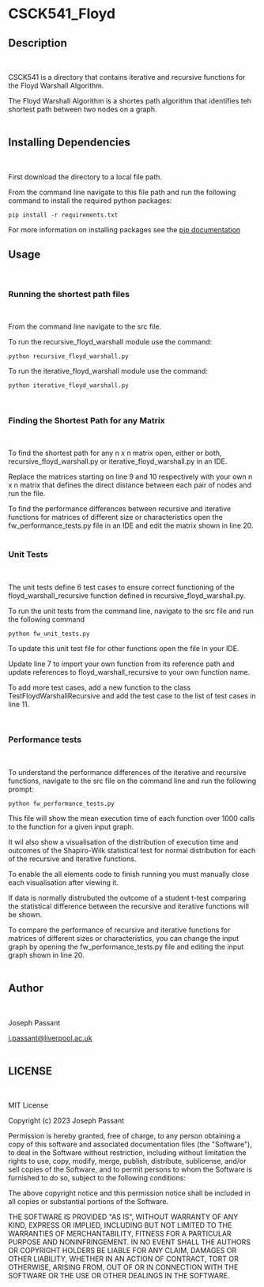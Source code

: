 # **CSCK541_Floyd**

## **Description**
<br>

CSCK541 is a directory that contains iterative and recursive functions for the Floyd Warshall Algorithm.

The Floyd Warshall Algorithm is a shortes path algorithm that identifies teh shortest path between  two nodes on a graph.<br>
<br>

## **Installing Dependencies**
<br>

First download the directory to a local file path.<br>

From the command line navigate to this file path and run the following command to install the required python packages:<br>
```
pip install -r requirements.txt
```
For more information on installing packages see the [pip documentation](https://pip.pypa.io/en/stable/user_guide/#installing-packages)
## **Usage**
<br>

### **Running the shortest path files**
<br>

From the command line navigate to the src file. <br>

To run the recursive_floyd_warshall module use the command:

```
python recursive_floyd_warshall.py
```

To run the iterative_floyd_warshall module use the command:

```
python iterative_floyd_warshall.py
```
<br>

### **Finding the Shortest Path for any Matrix**
<br>

To find the shortest path for any n x n matrix open, either or both, recursive_floyd_warshall.py or iterative_floyd_warshall.py in an IDE.<br>

Replace the matrices starting on line 9 and 10 respectively with your own n x n matrix that defines the direct distance between each pair of nodes and run the file.<br>

To find the performance differences between recursive and iterative functions for matrices of different size or characteristics open the fw_performance_tests.py file in an IDE and  edit the matrix shown in line 20.<br>
<br>

### **Unit Tests**
<br>

The unit tests define 6 test cases to ensure correct functioning of the floyd_warshall_recursive function defined in recursive_floyd_warshall.py.<br>

To run the unit tests from the command line, navigate to the src file and run the following command<br>

```
python fw_unit_tests.py
```
To update this unit test file for other functions open the file in your IDE. 

Update line 7 to import your own function from its reference path and update references to floyd_warshall_recursive to your own function name.<br>

To add more test cases, add a new function to the class TestFloydWarshallRecursive and add the test case to the list of test cases in line 11.<br>

<br>

### **Performance tests**
<br>

To understand the performance differences of the iterative and recursive functions, navigate to the src file on the command line and run the following prompt:<br>

```
python fw_performance_tests.py
```

This file will show the mean execution time of each function over 1000 calls to the function for a given input graph. 

It wil also show a visualisation of the distribution of execution time and outcomes of the Shapiro-Wilk statistical test for normal distribution for each of the recursive and iterative functions.
<Br>

To enable the all elements code to finish running you must manually close each visualisation after viewing it.<br>

If data is normally distrubuted the outcome of a student t-test comparing the statistical difference between the recursive and iterative functions will be shown.<br>

To compare the performance of recursive and iterative functions for matrices of different sizes or characteristics, you can change the input graph by opening the fw_performance_tests.py file and editing the input graph shown in line 20.<br>
<br>

## **Author**
<br>

Joseph Passant<br>

j.passant@liverpool.ac.uk<br>
<br>

## **LICENSE**
<bR>

MIT License

Copyright (c) 2023 Joseph Passant

Permission is hereby granted, free of charge, to any person obtaining a copy
of this software and associated documentation files (the "Software"), to deal
in the Software without restriction, including without limitation the rights
to use, copy, modify, merge, publish, distribute, sublicense, and/or sell
copies of the Software, and to permit persons to whom the Software is
furnished to do so, subject to the following conditions:

The above copyright notice and this permission notice shall be included in all
copies or substantial portions of the Software.

THE SOFTWARE IS PROVIDED "AS IS", WITHOUT WARRANTY OF ANY KIND, EXPRESS OR
IMPLIED, INCLUDING BUT NOT LIMITED TO THE WARRANTIES OF MERCHANTABILITY,
FITNESS FOR A PARTICULAR PURPOSE AND NONINFRINGEMENT. IN NO EVENT SHALL THE
AUTHORS OR COPYRIGHT HOLDERS BE LIABLE FOR ANY CLAIM, DAMAGES OR OTHER
LIABILITY, WHETHER IN AN ACTION OF CONTRACT, TORT OR OTHERWISE, ARISING FROM,
OUT OF OR IN CONNECTION WITH THE SOFTWARE OR THE USE OR OTHER DEALINGS IN THE
SOFTWARE.

